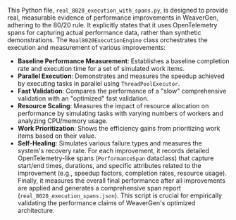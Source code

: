This Python file, `real_8020_execution_with_spans.py`, is designed to provide real, measurable evidence of performance improvements in WeaverGen, adhering to the 80/20 rule.
It explicitly states that it uses OpenTelemetry spans for capturing actual performance data, rather than synthetic demonstrations.
The `Real8020ExecutionEngine` class orchestrates the execution and measurement of various improvements:
- **Baseline Performance Measurement**: Establishes a baseline completion rate and execution time for a set of simulated work items.
- **Parallel Execution**: Demonstrates and measures the speedup achieved by executing tasks in parallel using `ThreadPoolExecutor`.
- **Fast Validation**: Compares the performance of a "slow" comprehensive validation with an "optimized" fast validation.
- **Resource Scaling**: Measures the impact of resource allocation on performance by simulating tasks with varying numbers of workers and analyzing CPU/memory usage.
- **Work Prioritization**: Shows the efficiency gains from prioritizing work items based on their value.
- **Self-Healing**: Simulates various failure types and measures the system's recovery rate.
For each improvement, it records detailed OpenTelemetry-like spans (`PerformanceSpan` dataclass) that capture start/end times, durations, and specific attributes related to the improvement (e.g., speedup factors, completion rates, resource usage).
Finally, it measures the overall final performance after all improvements are applied and generates a comprehensive span report (`real_8020_execution_spans.json`).
This script is crucial for empirically validating the performance claims of WeaverGen's optimized architecture.